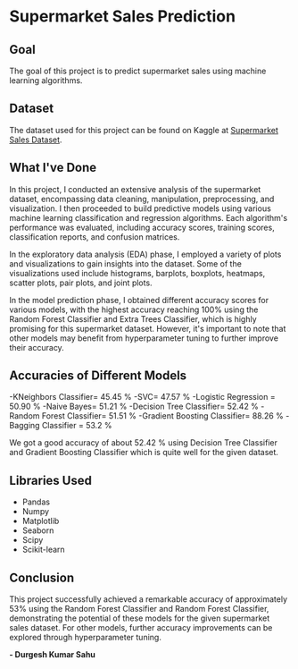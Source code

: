 # Supermarket Sales Prediction

## Goal
The goal of this project is to predict supermarket sales using machine learning algorithms.

## Dataset
The dataset used for this project can be found on Kaggle at [Supermarket Sales Dataset](https://www.kaggle.com/aungpyaeap/supermarket-sales).

## What I've Done
In this project, I conducted an extensive analysis of the supermarket dataset, encompassing data cleaning, manipulation, preprocessing, and visualization. I then proceeded to build predictive models using various machine learning classification and regression algorithms. Each algorithm's performance was evaluated, including accuracy scores, training scores, classification reports, and confusion matrices.

In the exploratory data analysis (EDA) phase, I employed a variety of plots and visualizations to gain insights into the dataset. Some of the visualizations used include histograms, barplots, boxplots, heatmaps, scatter plots, pair plots, and joint plots.

In the model prediction phase, I obtained different accuracy scores for various models, with the highest accuracy reaching 100% using the Random Forest Classifier and Extra Trees Classifier, which is highly promising for this supermarket dataset. However, it's important to note that other models may benefit from hyperparameter tuning to further improve their accuracy.

## Accuracies of Different Models
-KNeighbors Classifier= 45.45 %
-SVC= 47.57 %
-Logistic Regression = 50.90 %
-Naive Bayes= 51.21 %
-Decision Tree Classifier= 52.42 %
-Random Forest Classifier= 51.51 %
-Gradient Boosting Classifier= 88.26 %
-Bagging Classifier = 53.2 %

We got a good accuracy of about 52.42 % using Decision Tree Classifier and Gradient Boosting Classifier which is quite well for the given dataset.


## Libraries Used
- Pandas
- Numpy
- Matplotlib
- Seaborn
- Scipy
- Scikit-learn

## Conclusion
This project successfully achieved a remarkable accuracy of approximately 53% using the Random Forest Classifier and Random Forest Classifier, demonstrating the potential of these models for the given supermarket sales dataset. For other models, further accuracy improvements can be explored through hyperparameter tuning.

**- Durgesh Kumar Sahu**
